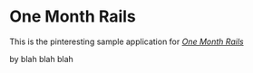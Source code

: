 # One Month Rails

This is the pinteresting sample application for 
[*One Month Rails*](http://onemonthrails.com)

by blah blah blah
